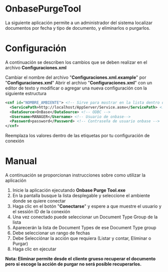 # OnbasePurgeTool
La siguiente aplicación permite a un administrador del sistema localizar documentos por fecha y tipo de documento, y eliminarlos o purgarlos.

# Configuración

A continuación se describen los cambios que se deben realizar en el archivo **Configuraciones.xml**

Cambiar el nombre del archivo "**Configuraciones.xml.example**" por "**Configuraciones.xml**"
Abrir el archivo "**Configuraciones.xml**" con un editor de texto y modificar o agregar una nueva configuración con la siguiente estructura
```xml
<cnf id="NOMBRE_AMBIENTE"> <!-- Sirve para mostrar en la lista dentro de la aplicación, ejemplo CLIENTE1_DEV --> 
  <ServicePath>http://localhost/AppServer/Service.asmx</ServicePath> <!-- URL del AppServer --> 
  <DataSource>OnBase</DataSource> <!-- ODBC --> 
  <Username>MANAGER</Username> <!-- Usuario de onbase--> 
  <Password>password</Password> <!-- Contraseña de usuario onbase --> 
</cnf>
```
Reemplaza los valores dentro de las etiquetas por tu configuración de conexión


# Manual
A continuación se proporcionan instrucciones sobre como utilizar la aplicación

1. Inicie la aplicación ejecutando **Onbase Purge Tool.exe**
2. En la pantalla busque la lista desplegable y seleccione el ambiente donde se quiere conectar
3. Haga clic en el botón "**Conectarse**" y espere a que muestre el usuario y el sessión ID de la conexión
4. Una vez conectado puede seleccionar un Document Type Group de la lista
5. Aparecerán la lista de Document Types de ese Document Type group
6. Debe seleccionar un rango de fechas
7. Debe Selecciónar la acción que requiera (Listar y contar, Eliminar o Purgar)
8. Haga clic en ejecutar

**Nota: Eliminar permite desde el cliente grueso recuperar el documento pero si escoge la acción de purgar no será posible recuperarlos.**
